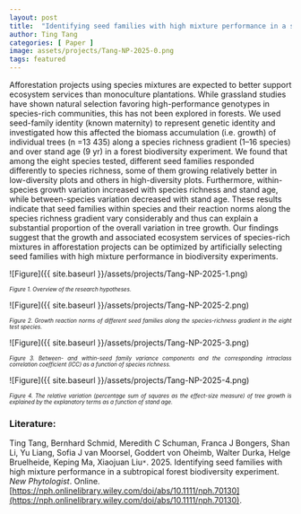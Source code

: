 ```yaml
---
layout: post
title:  "Identifying seed families with high mixture performance in a subtropical forest biodiversity experiment"
author: Ting Tang
categories: [ Paper ]
image: assets/projects/Tang-NP-2025-0.png
tags: featured
---
```

Afforestation projects using species mixtures are expected to better support ecosystem services than monoculture plantations. While grassland studies have shown natural selection favoring high-performance genotypes in species-rich communities, this has not been explored in forests. 
We used seed-family identity (known maternity) to represent genetic identity and investigated how this affected the biomass accumulation (i.e. growth) of individual trees (n =13 435) along a species richness gradient (1–16 species) and over stand age (9 yr) in a forest biodiversity experiment. 
We found that among the eight species tested, different seed families responded differently to species richness, some of them growing relatively better in low-diversity plots and others in high-diversity plots. Furthermore, within-species growth variation increased with species richness and stand age, while between-species variation decreased with stand age. 
These results indicate that seed families within species and their reaction norms along the species richness gradient vary considerably and thus can explain a substantial proportion of the overall variation in tree growth. Our findings suggest that the growth and associated ecosystem services of species-rich mixtures in afforestation projects can be optimized by artificially selecting seed families with high mixture performance in biodiversity experiments.

![Figure]({{ site.baseurl }}/assets/projects/Tang-NP-2025-1.png)
<p style='text-align: justify;' ><span style="font-style: italic; font-size:70%">Figure 1. Overview of the research hypotheses.
</span></p>


![Figure]({{ site.baseurl }}/assets/projects/Tang-NP-2025-2.png)
<p style='text-align: justify;' ><span style="font-style: italic; font-size:70%">Figure 2. Growth reaction norms of different seed families along the species-richness gradient in the eight test species. 
</span></p>


![Figure]({{ site.baseurl }}/assets/projects/Tang-NP-2025-3.png)
<p style='text-align: justify;' ><span style="font-style: italic; font-size:70%">Figure 3. Between- and within-seed family variance components and the corresponding intraclass correlation coefficient (ICC) as a function of species richness.
</span></p>


![Figure]({{ site.baseurl }}/assets/projects/Tang-NP-2025-4.png)
<p style='text-align: justify;' ><span style="font-style: italic; font-size:70%">Figure 4. The relative variation (percentage sum of squares as the effect-size measure) of tree growth is explained by the explanatory terms as a function of stand age.
</span></p>


### Literature:
Ting Tang, Bernhard Schmid, Meredith C Schuman, Franca J Bongers, Shan Li, Yu Liang, Sofia J van Moorsel, Goddert von Oheimb, Walter Durka, Helge Bruelheide, Keping Ma, Xiaojuan Liu<code>&ast;</code>. 2025. Identifying seed families with high mixture performance in a subtropical forest biodiversity experiment. *New Phytologist*. Online. [https://nph.onlinelibrary.wiley.com/doi/abs/10.1111/nph.70130](https://nph.onlinelibrary.wiley.com/doi/abs/10.1111/nph.70130).
